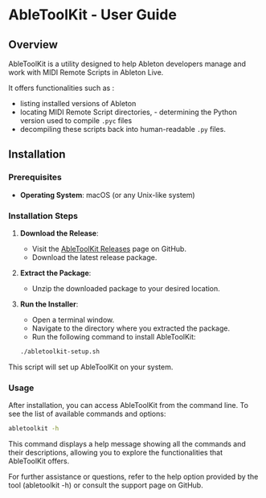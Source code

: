 # AbleToolKit - User Guide

## Overview

AbleToolKit is a utility designed to help Ableton developers manage and work with MIDI Remote Scripts in Ableton Live.

It offers functionalities such as :
- listing installed versions of Ableton
- locating MIDI Remote Script directories, - determining the Python version used to compile `.pyc` files
- decompiling these scripts back into human-readable `.py` files.

## Installation

### Prerequisites

- **Operating System**: macOS (or any Unix-like system)

### Installation Steps

1. **Download the Release**:
   - Visit the [AbleToolKit Releases](https://github.com/yourusername/abletoolkit/releases) page on GitHub.
   - Download the latest release package.

2. **Extract the Package**:
   - Unzip the downloaded package to your desired location.

3. **Run the Installer**:
   - Open a terminal window.
   - Navigate to the directory where you extracted the package.
   - Run the following command to install AbleToolKit:

   ```bash
   ./abletoolkit-setup.sh

This script will set up AbleToolKit on your system.

### Usage
After installation, you can access AbleToolKit from the command line. To see the list of available commands and options:

```bash
abletoolkit -h
```
This command displays a help message showing all the commands and their descriptions, allowing you to explore the functionalities that AbleToolKit offers.

For further assistance or questions, refer to the help option provided by the tool (abletoolkit -h) or consult the support page on GitHub.
